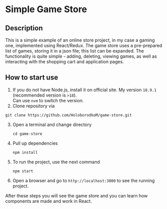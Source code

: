 # Simple Game Store

## Description
This is a simple example of an online store project, in my case a gaming one, implemented using React/Redux. 
The game store uses a pre-prepared list of games, storing it in a json file; this list can be expanded. 
The functionality is quite simple - adding, deleting, viewing games, as well as interacting with the shopping cart and application pages.

## How to start use
1. If you do not have Node.js, install it on official site. My version `18.9.1` (recommended version is `>18`).  
Can use `nvm` to switch the version. 
2. Clone repository via
```
git clone https://github.com/HoloborodkoM/game-store.git
```
3. Open a terminal and change directory
   ```
   cd game-store
   ```
4. Pull up dependencies
   ```
   npm install
   ```
5. To run the project, use the next command
   ```
   npm start
   ```
6. Open a browser and go to `http://localhost:3000` to see the running project.

After these steps you will see the game store and you can learn how components are made and work in React.
